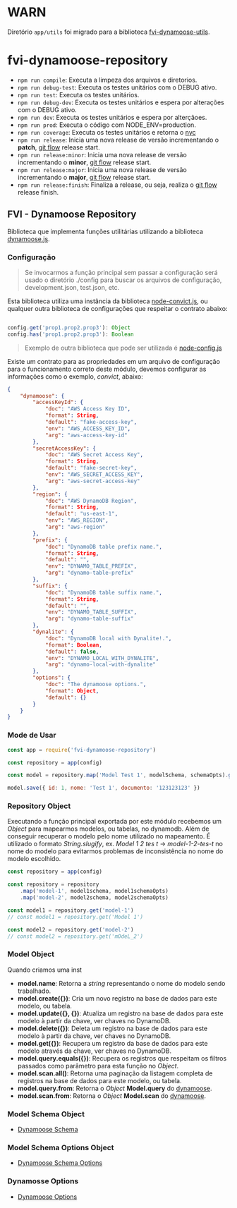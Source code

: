 # WARN

Diretório `app/utils` foi migrado para a biblioteca [fvi-dynamoose-utils](https://console.aws.amazon.com/codesuite/codecommit/repositories/fvi-dynamoose-utils/browse?region=us-east-1).

# fvi-dynamoose-repository

-   `npm run compile`: Executa a limpeza dos arquivos e diretorios.
-   `npm run debug-test`: Executa os testes unitários com o DEBUG ativo.
-   `npm run test`: Executa os testes unitários.
-   `npm run debug-dev`: Executa os testes unitários e espera por alterações com o DEBUG ativo.
-   `npm run dev`: Executa os testes unitários e espera por alterçãoes.
-   `npm run prod`: Executa o código com NODE_ENV=production.
-   `npm run coverage`: Executa os testes unitários e retorna o [nyc](https://github.com/istanbuljs/nyc/)
-   `npm run release`: Inicia uma nova release de versão incrementando o **patch**, [git flow](https://github.com/nvie/gitflow/) release start.
-   `npm run release:minor`: Inicia uma nova release de versão incrementando o **minor**, [git flow](https://github.com/nvie/gitflow/) release start.
-   `npm run release:major`: Inicia uma nova release de versão incrementando o **major**, [git flow](https://github.com/nvie/gitflow/) release start.
-   `npm run release:finish`: Finaliza a release, ou seja, realiza o [git flow](https://github.com/nvie/gitflow/) release finish.

## FVI - Dynamoose Repository

Biblioteca que implementa funções utilitárias utilizando a biblioteca [dynamoose.js](https://github.com/dynamoosejs/dynamoose#README.md).

### Configuração

> Se invocarmos a função principal sem passar a configuração será usado o diretório ./config para buscar os arquivos de configuração, development.json, test.json, etc.

Esta biblioteca utiliza uma instância da biblioteca [node-convict.js](https://github.com/mozilla/node-convict), ou qualquer outra biblioteca de configurações que respeitar o contrato abaixo:

```javascript

config.get('prop1.prop2.prop3'): Object
config.has('prop1.prop2.prop3'): Boolean

```

> Exemplo de outra biblioteca que pode ser utilizada é [node-config.js](https://github.com/lorenwest/node-config)

Existe um contrato para as propriedades em um arquivo de configuração para o funcionamento correto deste módulo, devemos configurar as informações como o exemplo, _convict_, abaixo:

```json
{
    "dynamoose": {
        "accessKeyId": {
            "doc": "AWS Access Key ID",
            "format": String,
            "default": "fake-access-key",
            "env": "AWS_ACCESS_KEY_ID",
            "arg": "aws-access-key-id"
        },
        "secretAccessKey": {
            "doc": "AWS Secret Access Key",
            "format": String,
            "default": "fake-secret-key",
            "env": "AWS_SECRET_ACCESS_KEY",
            "arg": "aws-secret-access-key"
        },
        "region": {
            "doc": "AWS DynamoDB Region",
            "format": String,
            "default": "us-east-1",
            "env": "AWS_REGION",
            "arg": "aws-region"
        },
        "prefix": {
            "doc": "DynamoDB table prefix name.",
            "format": String,
            "default": "",
            "env": "DYNAMO_TABLE_PREFIX",
            "arg": "dynamo-table-prefix"
        },
        "suffix": {
            "doc": "DynamoDB table suffix name.",
            "format": String,
            "default": "",
            "env": "DYNAMO_TABLE_SUFFIX",
            "arg": "dynamo-table-suffix"
        },
        "dynalite": {
            "doc": "DynamoDB local with Dynalite!.",
            "format": Boolean,
            "default": false,
            "env": "DYNAMO_LOCAL_WITH_DYNALITE",
            "arg": "dynamo-local-with-dynalite"
        },
        "options": {
            "doc": "The dynamoose options.",
            "format": Object,
            "default": {}
        }
    }
}
```

### Mode de Usar

```javascript
const app = require('fvi-dynamoose-repository')

const repository = app(config)

const model = repository.map('Model Test 1', modelSchema, schemaOpts).get('Model Test 1')

model.save({ id: 1, nome: 'Test 1', documento: '123123123' })
```

### Repository Object

Executando a função principal exportada por este módulo recebemos um _Object_ para mapearmos modelos, ou tabelas, no dynamodb. Além de conseguir recuperar o modelo pelo nome utilizado no mapeamento. É utilizado o formato _String.slugify_, ex. _Model 1 2 tes t_ -> _model-1-2-tes-t_ no nome do modelo para evitarmos problemas de inconsistência no nome do modelo escolhido.

```javascript
const repository = app(config)

const repository = repository
    .map('model-1', model1schema, model1schemaOpts)
    .map('model-2', model2schema, model2schemaOpts)

const model1 = repository.get('model-1')
// const model1 = repository.get('Model 1')

const model2 = repository.get('model-2')
// const model2 = repository.get('mOdeL_2')
```

### Model Object

Quando criamos uma inst

-   **model.name**: Retorna a _string_ representando o nome do modelo sendo trabalhado.
-   **model.create({})**: Cria um novo registro na base de dados para este modelo, ou tabela.
-   **model.update({}, {})**: Atualiza um registro na base de dados para este modelo à partir da chave, ver chaves no DynamoDB.
-   **model.delete({})**: Deleta um registro na base de dados para este modelo à partir da chave, ver chaves no DynamoDB.
-   **model.get({})**: Recupera um registro da base de dados para este modelo através da chave, ver chaves no DynamoDB.
-   **model.query.equals({})**: Recupera os registros que respeitam os filtros passados como parâmetro para esta função no _Object_.
-   **model.scan.all()**: Retorna uma paginação da listagem completa de registros na base de dados para este modelo, ou tabela.
-   **model.query.from**: Retorna o _Object_ **Model.query** do [dynamoose]().
-   **model.scan.from**: Retorna o _Object_ **Model.scan** do [dynamoose]().

### Model Schema Object

-   [Dynamoose Schema](https://dynamoosejs.com/api/schema/)

### Model Schema Options Object

-   [Dynamoose Schema Options](https://dynamoosejs.com/api/schema/#options)

### Dynamosse Options

-   [Dynamoose Options](https://dynamoosejs.com/api/config/)
